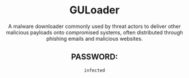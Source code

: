 <div align="center">

# GULoader

A malware downloader commonly used by threat actors to deliver other malicious payloads onto compromised systems, often distributed through phishing emails and malicious websites.

## PASSWORD:

```
infected
```

</div>
